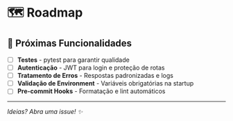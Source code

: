 # 🗺️ Roadmap

## 🚀 Próximas Funcionalidades

- [ ] **Testes** - pytest para garantir qualidade
- [ ] **Autenticação** - JWT para login e proteção de rotas  
- [ ] **Tratamento de Erros** - Respostas padronizadas e logs
- [ ] **Validação de Environment** - Variáveis obrigatórias na startup
- [ ] **Pre-commit Hooks** - Formatação e lint automáticos

---

*Ideias? Abra uma issue! ✨*